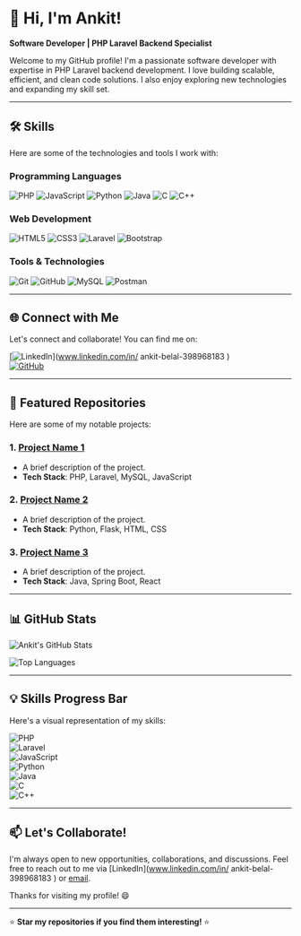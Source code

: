 # 👋 Hi, I'm Ankit!  
**Software Developer | PHP Laravel Backend Specialist**  

Welcome to my GitHub profile! I'm a passionate software developer with expertise in PHP Laravel backend development. I love building scalable, efficient, and clean code solutions. I also enjoy exploring new technologies and expanding my skill set.  

---

## 🛠️ **Skills**  
Here are some of the technologies and tools I work with:  

### **Programming Languages**  
![PHP](https://img.shields.io/badge/PHP-777BB4?style=for-the-badge&logo=php&logoColor=white)
![JavaScript](https://img.shields.io/badge/JavaScript-F7DF1E?style=for-the-badge&logo=javascript&logoColor=black)
![Python](https://img.shields.io/badge/Python-3776AB?style=for-the-badge&logo=python&logoColor=white)
![Java](https://img.shields.io/badge/Java-ED8B00?style=for-the-badge&logo=openjdk&logoColor=white)
![C](https://img.shields.io/badge/C-00599C?style=for-the-badge&logo=c&logoColor=white)
![C++](https://img.shields.io/badge/C++-00599C?style=for-the-badge&logo=c%2B%2B&logoColor=white)  

### **Web Development**  
![HTML5](https://img.shields.io/badge/HTML5-E34F26?style=for-the-badge&logo=html5&logoColor=white)
![CSS3](https://img.shields.io/badge/CSS3-1572B6?style=for-the-badge&logo=css3&logoColor=white)
![Laravel](https://img.shields.io/badge/Laravel-FF2D20?style=for-the-badge&logo=laravel&logoColor=white)
![Bootstrap](https://img.shields.io/badge/Bootstrap-7952B3?style=for-the-badge&logo=bootstrap&logoColor=white)  

### **Tools & Technologies**  
![Git](https://img.shields.io/badge/Git-F05032?style=for-the-badge&logo=git&logoColor=white)
![GitHub](https://img.shields.io/badge/GitHub-181717?style=for-the-badge&logo=github&logoColor=white)
![MySQL](https://img.shields.io/badge/MySQL-4479A1?style=for-the-badge&logo=mysql&logoColor=white)
![Postman](https://img.shields.io/badge/Postman-FF6C37?style=for-the-badge&logo=postman&logoColor=white)  

---

## 🌐 **Connect with Me**  
Let's connect and collaborate! You can find me on:  

[![LinkedIn](https://img.shields.io/badge/LinkedIn-0077B5?style=for-the-badge&logo=linkedin&logoColor=white)](www.linkedin.com/in/
ankit-belal-398968183
)  
[![GitHub](https://img.shields.io/badge/GitHub-181717?style=for-the-badge&logo=github&logoColor=white)](https://github.com/ankitbelal)  

---

## 🚀 **Featured Repositories**  
Here are some of my notable projects:  

### 1. **[Project Name 1](https://github.com/your-repo-link)**  
   - A brief description of the project.  
   - **Tech Stack**: PHP, Laravel, MySQL, JavaScript  

### 2. **[Project Name 2](https://github.com/your-repo-link)**  
   - A brief description of the project.  
   - **Tech Stack**: Python, Flask, HTML, CSS  

### 3. **[Project Name 3](https://github.com/your-repo-link)**  
   - A brief description of the project.  
   - **Tech Stack**: Java, Spring Boot, React  

---

## 📊 **GitHub Stats**  
![Ankit's GitHub Stats](https://github-readme-stats.vercel.app/api?username=ankitbelal&show_icons=true&theme=radical)  

![Top Languages](https://github-readme-stats.vercel.app/api/top-langs/?username=ankitbelal&layout=compact&theme=radical)  

---

## 💡 **Skills Progress Bar**  
Here's a visual representation of my skills:  

![PHP](https://img.shields.io/badge/PHP-80%25-777BB4?style=flat-square)  
![Laravel](https://img.shields.io/badge/Laravel-85%25-FF2D20?style=flat-square)  
![JavaScript](https://img.shields.io/badge/JavaScript-75%25-F7DF1E?style=flat-square)  
![Python](https://img.shields.io/badge/Python-60%25-3776AB?style=flat-square)  
![Java](https://img.shields.io/badge/Java-70%25-ED8B00?style=flat-square)  
![C](https://img.shields.io/badge/C-65%25-00599C?style=flat-square)  
![C++](https://img.shields.io/badge/C%2B%2B-70%25-00599C?style=flat-square)  

---

## 📫 **Let's Collaborate!**  
I'm always open to new opportunities, collaborations, and discussions. Feel free to reach out to me via [LinkedIn](www.linkedin.com/in/
ankit-belal-398968183
) or [email](mailto:aankitbelal@gmail.com).  

Thanks for visiting my profile! 😄  

---

⭐️ **Star my repositories if you find them interesting!** ⭐️
